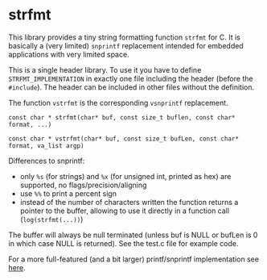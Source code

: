 # strfmt
This library provides a tiny string formatting function `strfmt` for C. It is
basically a (very limited) `snprintf` replacement intended for embedded applications
with very limited space. 

This is a single header library. To use it you have to define `STRFMT_IMPLEMENTATION` in 
exactly one file including the header (before the `#include`). The header can be included
in other files without the definition. 

The function `vstrfmt` is the corresponding `vsnprintf` replacement.

`const char * strfmt(char* buf, const size_t buflen, const char* format, ...)`

`const char * vstrfmt(char* buf, const size_t bufLen, const char* format, va_list argp)`

Differences to snprintf:
* only `%s` (for strings) and `%x` (for unsigned int, printed as hex) are supported, no flags/precision/aligning
* use `%%` to print a percent sign
* instead of the number of characters written the function returns a pointer to the buffer, allowing to use it directly in a function call (`log(strfmt(...))`)

The buffer will always be null terminated (unless buf is NULL or bufLen is 0 in which case NULL is returned).
See the test.c file for example code.

For a more full-featured (and a bit larger) printf/snprintf implementation see [here](https://github.com/mpaland/printf).
